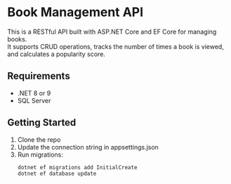 # Book Management API

This is a RESTful API built with ASP.NET Core and EF Core for managing books.  
It supports CRUD operations, tracks the number of times a book is viewed, and calculates a popularity score.

## Requirements
- .NET 8 or 9
- SQL Server

## Getting Started
1. Clone the repo
2. Update the connection string in appsettings.json
3. Run migrations:
   ```bash
   dotnet ef migrations add InitialCreate
   dotnet ef database update
